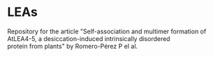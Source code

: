 # LEAs
Repository for the article "Self-association and multimer formation of AtLEA4-5, a desiccation-induced intrinsically disordered protein from plants" by Romero-Pérez P el al. 

